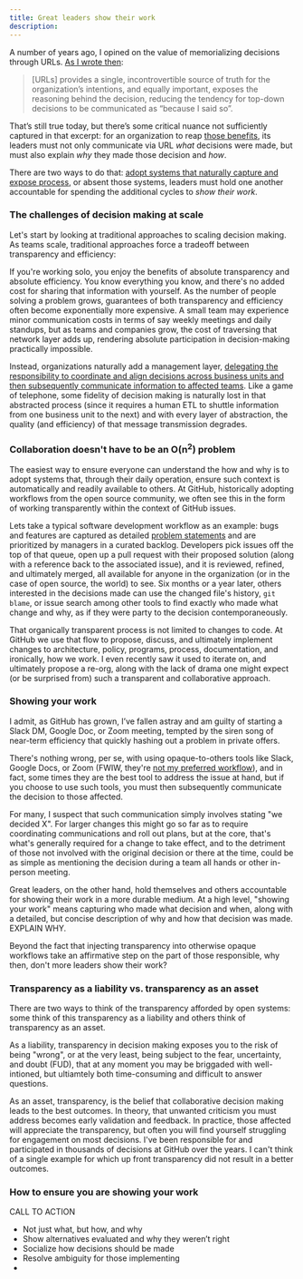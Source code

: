 ```yaml
---
title: Great leaders show their work
description:
---
```


A number of years ago, I opined on the value of memorializing decisions through URLs. [As I wrote then](https://ben.balter.com/2015/11/12/why-urls/):

> [URLs] provides a single, incontrovertible source of truth for the organization’s intentions, and equally important, exposes the reasoning behind the decision, reducing the tendency for top-down decisions to be communicated as “because I said so”.

That’s still true today, but there’s some critical nuance not sufficiently captured in that excerpt: for an organization to reap [those benefits](https://ben.balter.com/2015/11/12/why-urls/#the-value-of-giving-concepts-urls), its leaders must not only communicate via URL *what* decisions were made, but must also explain *why* they made those decision and *how*.

There are two ways to do that: [adopt systems that naturally capture and expose process](https://ben.balter.com/2015/11/12/why-urls/#systems-that-naturally-capture-and-expose-process), or absent those systems, leaders must hold one another accountable for spending the additional cycles to *show their work*.

### The challenges of decision making at scale

Let's start by looking at traditional approaches to scaling decision making. As teams scale, traditional approaches force a tradeoff between transparency and efficiency:

If you're working solo, you enjoy the benefits of absolute transparency and absolute efficiency. You know everything you know, and there's no added cost for sharing that information with yourself. As the number of people solving a problem grows, guarantees of both transparency and efficiency often become exponentially more expensive. A small team may experience minor communication costs in terms of say weekly meetings and daily standups, but as teams and companies grow, the cost of traversing that network layer adds up, rendering absolute participation in decision-making practically impossible.

Instead, organizations naturally add a management layer, [delegating the responsibility to coordinate and align decisions across business units and then subsequently communicate information to affected teams](https://ben.balter.com/2012/12/16/deprecate-management/). Like a game of telephone, some fidelity of decision making is naturally lost in that abstracted process (since it requires a human ETL to shuttle information from one business unit to the next) and with every layer of abstraction, the quality (and efficiency) of that message transmission degrades.

### Collaboration doesn't have to be an O(n<sup>2</sup>) problem

The easiest way to ensure everyone can understand the how and why is to adopt systems that, through their daily operation, ensure such context is automatically and readily available to others. At GitHub, historically adopting workflows from the open source community, we often see this in the form of working transparently within the context of GitHub issues.

Lets take a typical software development workflow as an example: bugs and features are captured as detailed [problem statements](https://ben.balter.com/2018/07/16/problems-not-solutions/) and are prioritized by managers in a curated backlog. Developers pick issues off the top of that queue, open up a pull request with their proposed solution (along with a reference back to the associated issue), and it is reviewed, refined, and ultimately merged, all available for anyone in the organization (or in the case of open source, the world) to see. Six months or a year later, others interested in the decisions made can use the changed file's history, `git blame`, or issue search among other tools to find exactly who made what change and why, as if they were party to the decision contemporaneously.

That organically transparent process is not limited to changes to code. At GitHub we use that flow to propose, discuss, and ultimately implement changes to architecture, policy, programs, process, documentation, and ironically, how we work. I even recently saw it used to iterate on, and ultimately propose a re-org, along with the lack of drama one might expect (or be surprised from) such a transparent and collaborative approach.  

### Showing your work

I admit, as GitHub has grown, I’ve fallen astray and am guilty of starting a Slack DM, Google Doc, or Zoom meeting, tempted by the siren song of near-term efficiency that quickly hashing out a problem in private offers.

There's nothing wrong, per se, with using opaque-to-others tools like Slack, Google Docs, or Zoom (FWIW, they're [not my preferred workflow](https://ben.balter.com/2020/08/14/tools-of-the-trade/)), and in fact, some times they are the best tool to address the issue at hand, but if you choose to use such tools, you must then subsequently communicate the decision to those affected.

For many, I suspect that such communication simply involves stating "we decided X". For larger changes this might go so far as to require coordinating communications and roll out plans, but at the core, that's what's generally required for a change to take effect, and to the detriment of those not involved with the original decision or there at the time, could be as simple as mentioning the decision during a team all hands or other in-person meeting.

Great leaders, on the other hand, hold themselves and others accountable for showing their work in a more durable medium. At a high level, "showing your work" means capturing who made what decision and when, along with a detailed, but concise description of why and how that decision was made.  EXPLAIN WHY.

Beyond the fact that injecting transparency into otherwise opaque workflows take an affirmative step on the part of those responsible, why then, don't more leaders show their work?

### Transparency as a liability vs. transparency as an asset

There are two ways to think of the transparency afforded by open systems: some think of this transparency as a liability and others think of transparency as an asset.

As a liability, transparency in decision making exposes you to the risk of being "wrong", or at the very least, being subject to the fear, uncertainty, and doubt (FUD), that at any moment you may be briggaded with well-intioned, but ultiamtely both time-consuming and difficult to answer questions.

As an asset, transparency, is the belief that collaborative decision making leads to the best outcomes. In theory, that unwanted criticism you must address becomes early validation and feedback. In practice, those affected will appreciate the transparency, but often you will find yourself struggling for engagement on most decisions. I've been responsible for and participated in thousands of decisions at GitHub over the years. I can't think of a single example for which up front transparency did not result in a better outcomes.

### How to ensure you are showing your work

CALL TO ACTION

* Not just what, but how, and why
* Show alternatives evaluated and why they weren’t right
* Socialize how decisions should be made
* Resolve ambiguity for those implementing
* 
